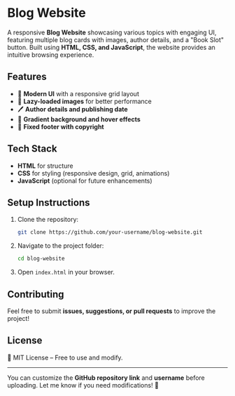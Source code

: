 # **Blog Website**  

A responsive **Blog Website** showcasing various topics with engaging UI, featuring multiple blog cards with images, author details, and a "Book Slot" button. Built using **HTML, CSS, and JavaScript**, the website provides an intuitive browsing experience.  

## **Features**  
- 📜 **Modern UI** with a responsive grid layout  
- 📸 **Lazy-loaded images** for better performance  
- 🖊️ **Author details and publishing date**  
- 🎨 **Gradient background and hover effects**  
- 📌 **Fixed footer with copyright**  

## **Tech Stack**  
- **HTML** for structure  
- **CSS** for styling (responsive design, grid, animations)  
- **JavaScript** (optional for future enhancements)  

## **Setup Instructions**  
1. Clone the repository:  
   ```sh
   git clone https://github.com/your-username/blog-website.git
   ```
2. Navigate to the project folder:  
   ```sh
   cd blog-website
   ```
3. Open `index.html` in your browser.  

## **Contributing**  
Feel free to submit **issues, suggestions, or pull requests** to improve the project!  

## **License**  
📜 MIT License – Free to use and modify.  

---

You can customize the **GitHub repository link** and **username** before uploading. Let me know if you need modifications! 🚀